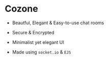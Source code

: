 # Cozone
- Beautful, Elegant & Easy-to-use chat rooms
- Secure & Encrypted
- Minimalist yet elegant UI

- Made using `socket.io` & `EJS`
